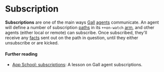 # Subscription

**Subscriptions** are one of the main ways [Gall](gall.md) [agents](agent.md) communicate. An agent will define a number of subscription [paths](path.md) in its `++on-watch` [arm](arm.md), and other agents (either local or remote) can subscribe. Once subscribed, they'll receive any [facts](fact.md) sent out on the path in question, until they either unsubscribe or are kicked.

#### Further reading

- [App School: subscriptions](../courses/app-school/8-subscriptions.md): A lesson on Gall agent subscriptions.
